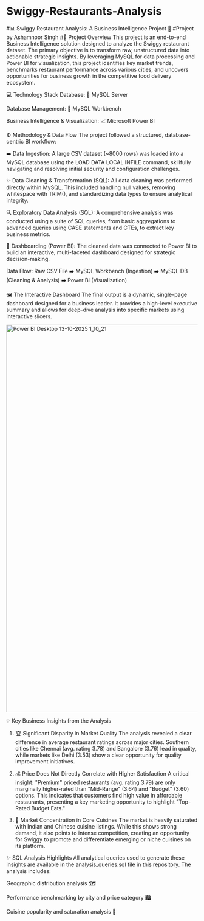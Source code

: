 # Swiggy-Restaurants-Analysis
#📊 Swiggy Restaurant Analysis: A Business Intelligence Project 🚀
#Project by Ashamnoor Singh
#📌 Project Overview
This project is an end-to-end Business Intelligence solution designed to analyze the Swiggy restaurant dataset. The primary objective is to transform raw, unstructured data into actionable strategic insights. By leveraging MySQL for data processing and Power BI for visualization, this project identifies key market trends, benchmarks restaurant performance across various cities, and uncovers opportunities for business growth in the competitive food delivery ecosystem.

💻 Technology Stack
Database: 💾 MySQL Server

Database Management: 🧰 MySQL Workbench

Business Intelligence & Visualization: 📈 Microsoft Power BI

⚙️ Methodology & Data Flow
The project followed a structured, database-centric BI workflow:

➡️ Data Ingestion: A large CSV dataset (~8000 rows) was loaded into a MySQL database using the LOAD DATA LOCAL INFILE command, skillfully navigating and resolving initial security and configuration challenges.

✨ Data Cleaning & Transformation (SQL): All data cleaning was performed directly within MySQL. This included handling null values, removing whitespace with TRIM(), and standardizing data types to ensure analytical integrity.

🔍 Exploratory Data Analysis (SQL): A comprehensive analysis was conducted using a suite of SQL queries, from basic aggregations to advanced queries using CASE statements and CTEs, to extract key business metrics.

🎨 Dashboarding (Power BI): The cleaned data was connected to Power BI to build an interactive, multi-faceted dashboard designed for strategic decision-making.

Data Flow:
Raw CSV File ➡️ MySQL Workbench (Ingestion) ➡️ MySQL DB (Cleaning & Analysis) ➡️ Power BI (Visualization)

🖼️ The Interactive Dashboard
The final output is a dynamic, single-page dashboard designed for a business leader. It provides a high-level executive summary and allows for deep-dive analysis into specific markets using interactive slicers.



<img width="1920" height="1019" alt="Power BI Desktop 13-10-2025 1_10_21" src="https://github.com/user-attachments/assets/b0353c5e-4219-4d74-8f7b-d73ca10bf1e7" />

💡 Key Business Insights from the Analysis
1. 🏆 Significant Disparity in Market Quality
The analysis revealed a clear difference in average restaurant ratings across major cities. Southern cities like Chennai (avg. rating 3.78) and Bangalore (3.76) lead in quality, while markets like Delhi (3.53) show a clear opportunity for quality improvement initiatives.

2. 💰 Price Does Not Directly Correlate with Higher Satisfaction
A critical insight: "Premium" priced restaurants (avg. rating 3.79) are only marginally higher-rated than "Mid-Range" (3.64) and "Budget" (3.60) options. This indicates that customers find high value in affordable restaurants, presenting a key marketing opportunity to highlight "Top-Rated Budget Eats."

3. 🍜 Market Concentration in Core Cuisines
The market is heavily saturated with Indian and Chinese cuisine listings. While this shows strong demand, it also points to intense competition, creating an opportunity for Swiggy to promote and differentiate emerging or niche cuisines on its platform.

✨ SQL Analysis Highlights
All analytical queries used to generate these insights are available in the analysis_queries.sql file in this repository. The analysis includes:

Geographic distribution analysis 🗺️

Performance benchmarking by city and price category 🏙️

Cuisine popularity and saturation analysis 🍝
